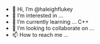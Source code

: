 - 👋 Hi, I’m @haleighflukey
- 👀 I’m interested in ...
- 🌱 I’m currently learning ... C++
- 💞️ I’m looking to collaborate on ...
- 📫 How to reach me ...

<!---
haleighflukey/haleighflukey is a ✨ special ✨ repository because its `README.md` (this file) appears on your GitHub profile.
You can click the Preview link to take a look at your changes.
--->
